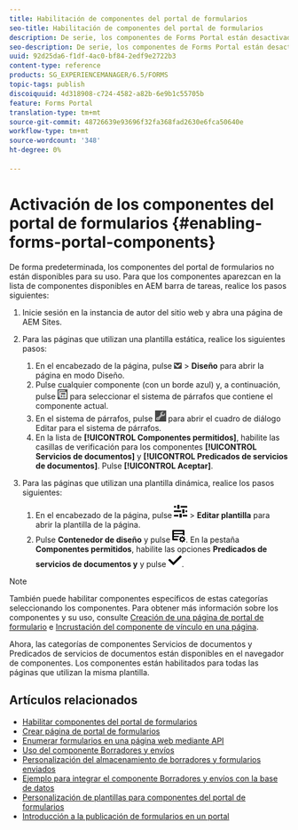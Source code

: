 ```yaml
---
title: Habilitación de componentes del portal de formularios
seo-title: Habilitación de componentes del portal de formularios
description: De serie, los componentes de Forms Portal están desactivados. Active los grupos Servicios de documentos y Predicados de servicios de documentos para habilitar los componentes de Forms Portal.
seo-description: De serie, los componentes de Forms Portal están desactivados. Active los grupos Servicios de documentos y Predicados de servicios de documentos para habilitar los componentes de Forms Portal.
uuid: 92d25da6-f1df-4ac0-bf84-2edf9e2722b3
content-type: reference
products: SG_EXPERIENCEMANAGER/6.5/FORMS
topic-tags: publish
discoiquuid: 4d318908-c724-4582-a82b-6e9b1c55705b
feature: Forms Portal
translation-type: tm+mt
source-git-commit: 48726639e93696f32fa368fad2630e6fca50640e
workflow-type: tm+mt
source-wordcount: '348'
ht-degree: 0%

---
```



# Activación de los componentes del portal de formularios {#enabling-forms-portal-components}

De forma predeterminada, los componentes del portal de formularios no están disponibles para su uso. Para que los componentes aparezcan en la lista de componentes disponibles en AEM barra de tareas, realice los pasos siguientes:

1. Inicie sesión en la instancia de autor del sitio web y abra una página de AEM Sites.

1. Para las páginas que utilizan una plantilla estática, realice los siguientes pasos:

   1. En el encabezado de la página, pulse ![canvas-drop](assets/canvas-drop-down.png) > **Diseño** para abrir la página en modo Diseño.
   1. Pulse cualquier componente (con un borde azul) y, a continuación, pulse ![nivel de campo](assets/field-level.png) para seleccionar el sistema de párrafos que contiene el componente actual.
   1. En el sistema de párrafos, pulse ![settings_icon](assets/settings_icon.png) para abrir el cuadro de diálogo Editar para el sistema de párrafos.
   1. En la lista de **[!UICONTROL Componentes permitidos]**, habilite las casillas de verificación para los componentes **[!UICONTROL Servicios de documentos]** y **[!UICONTROL Predicados de servicios de documentos]**. Pulse **[!UICONTROL Aceptar]**.

1. Para las páginas que utilizan una plantilla dinámica, realice los pasos siguientes:

   1. En el encabezado de la página, pulse ![properties](assets/properties.png) > **Editar plantilla** para abrir la plantilla de la página.
   1. Pulse **Contenedor de diseño** y pulse ![Administración de fuentes](/help/forms/using/assets/feedmanagement.png). En la pestaña **Componentes permitidos**, habilite las opciones **Predicados de servicios de documentos y** y pulse ![aem_6_3_forms_save](assets/aem_6_3_forms_save.png).

>[!NOTE]
>
>También puede habilitar componentes específicos de estas categorías seleccionando los componentes. Para obtener más información sobre los componentes y su uso, consulte [Creación de una página de portal de formulario](/help/forms/using/creating-form-portal-page.md) e [Incrustación del componente de vínculo en una página](/help/forms/using/embedding-link-component-page.md).

Ahora, las categorías de componentes Servicios de documentos y Predicados de servicios de documentos están disponibles en el navegador de componentes. Los componentes están habilitados para todas las páginas que utilizan la misma plantilla.

## Artículos relacionados

* [Habilitar componentes del portal de formularios](/help/forms/using/enabling-forms-portal-components.md)
* [Crear página de portal de formularios](/help/forms/using/creating-form-portal-page.md)
* [Enumerar formularios en una página web mediante API](/help/forms/using/listing-forms-webpage-using-apis.md)
* [Uso del componente Borradores y envíos](/help/forms/using/draft-submission-component.md)
* [Personalización del almacenamiento de borradores y formularios enviados](/help/forms/using/draft-submission-component.md)
* [Ejemplo para integrar el componente Borradores y envíos con la base de datos](/help/forms/using/integrate-draft-submission-database.md)
* [Personalización de plantillas para componentes del portal de formularios](/help/forms/using/customizing-templates-forms-portal-components.md)
* [Introducción a la publicación de formularios en un portal](/help/forms/using/introduction-publishing-forms.md)
